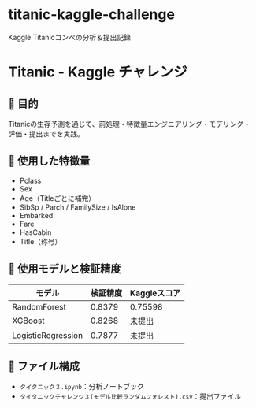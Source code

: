 # titanic-kaggle-challenge
Kaggle Titanicコンペの分析＆提出記録
# Titanic - Kaggle チャレンジ

## 🎯 目的
Titanicの生存予測を通じて、前処理・特徴量エンジニアリング・モデリング・評価・提出までを実践。

## 🔧 使用した特徴量
- Pclass
- Sex
- Age（Titleごとに補完）
- SibSp / Parch / FamilySize / IsAlone
- Embarked
- Fare
- HasCabin
- Title（称号）

## 🤖 使用モデルと検証精度
| モデル | 検証精度 | Kaggleスコア |
|--------|----------|---------------|
| RandomForest | 0.8379 | 0.75598 |
| XGBoost | 0.8268 | 未提出 |
| LogisticRegression | 0.7877 | 未提出 |

## 📁 ファイル構成
- `タイタニック３.ipynb`：分析ノートブック
- `タイタニックチャレンジ３(モデル比較ランダムフォレスト).csv`：提出ファイル

